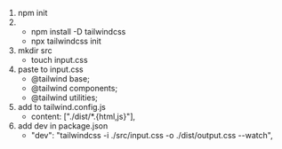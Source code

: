 <!-- setup create tailwind file -->
1. npm init
2. - npm install -D tailwindcss
   - npx tailwindcss init
3. mkdir src
    - touch input.css
4. paste to input.css
    - @tailwind base;
    - @tailwind components;
    - @tailwind utilities;
5. add to tailwind.config.js
    - content: ["./dist/*.{html,js}"],
6. add dev in package.json
    - "dev": "tailwindcss -i ./src/input.css -o ./dist/output.css --watch",